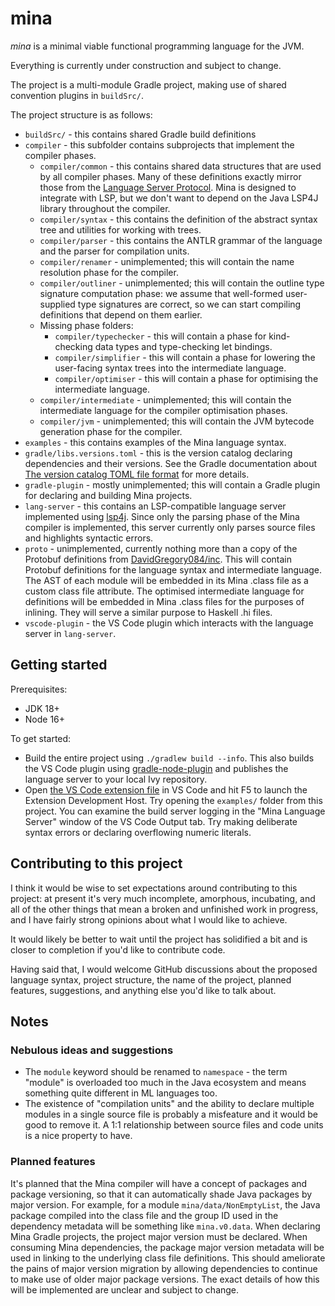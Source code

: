 # mina

*mina* is a minimal viable functional programming language for the JVM.

Everything is currently under construction and subject to change.

The project is a multi-module Gradle project, making use of shared convention plugins in `buildSrc/`.

The project structure is as follows:

* `buildSrc/` - this contains shared Gradle build definitions
* `compiler` - this subfolder contains subprojects that implement the compiler phases.
    * `compiler/common` - this contains shared data structures that are used by all compiler phases. Many of these definitions exactly mirror those from the [Language Server Protocol](https://microsoft.github.io/language-server-protocol/). Mina is designed to integrate with LSP, but we don't want to depend on the Java LSP4J library throughout the compiler.
    * `compiler/syntax` - this contains the definition of the abstract syntax tree and utilities for working with trees.
    * `compiler/parser` - this contains the ANTLR grammar of the language and the parser for compilation units.
    * `compiler/renamer` - unimplemented; this will contain the name resolution phase for the compiler.
    * `compiler/outliner` - unimplemented; this will contain the outline type signature computation phase: we assume that well-formed user-supplied type signatures are correct, so we can start compiling definitions that depend on them earlier.
    * Missing phase folders:
        * `compiler/typechecker` - this will contain a phase for kind-checking data types and type-checking let bindings.
        * `compiler/simplifier` - this will contain a phase for lowering the user-facing syntax trees into the intermediate language.
        * `compiler/optimiser` - this will contain a phase for optimising the intermediate language.
    * `compiler/intermediate` - unimplemented; this will contain the intermediate language for the compiler optimisation phases.
    * `compiler/jvm` - unimplemented; this will contain the JVM bytecode generation phase for the compiler.
* `examples` - this contains examples of the Mina language syntax.
* `gradle/libs.versions.toml` - this is the version catalog declaring dependencies and their versions. See the Gradle documentation about [The version catalog TOML file format](https://docs.gradle.org/current/userguide/platforms.html#sub::toml-dependencies-format) for more details.
* `gradle-plugin` - mostly unimplemented; this will contain a Gradle plugin for declaring and building Mina projects.
* `lang-server` - this contains an LSP-compatible language server implemented using [lsp4j](https://github.com/eclipse/lsp4j). Since only the parsing phase of the Mina compiler is implemented, this server currently only parses source files and highlights syntactic errors.
* `proto` - unimplemented, currently nothing more than a copy of the Protobuf definitions from [DavidGregory084/inc](https://github.com/DavidGregory084/inc). This will contain Protobuf definitions for the language syntax and intermediate language. The AST of each module will be embedded in its Mina .class file as a custom class file attribute. The optimised intermediate language for definitions will be embedded in Mina .class files for the purposes of inlining. They will serve a similar purpose to Haskell .hi files.
* `vscode-plugin` - the VS Code plugin which interacts with the language server in `lang-server`.

## Getting started

Prerequisites:

* JDK 18+
* Node 16+

To get started:

* Build the entire project using `./gradlew build --info`. This also builds the VS Code plugin using [gradle-node-plugin](https://github.com/node-gradle/gradle-node-plugin) and publishes the language server to your local Ivy repository.
* Open [the VS Code extension file](./vscode-plugin/src/extension.ts) in VS Code and hit F5 to launch the Extension Development Host. Try opening the `examples/` folder from this project. You can examine the build server logging in the "Mina Language Server" window of the VS Code Output tab. Try making deliberate syntax errors or declaring overflowing numeric literals.

## Contributing to this project

I think it would be wise to set expectations around contributing to this project: at present it's very much incomplete, amorphous, incubating, and all of the other things that mean a broken and unfinished work in progress, and I have fairly strong opinions about what I would like to achieve.

It would likely be better to wait until the project has solidified a bit and is closer to completion if you'd like to contribute code.

Having said that, I would welcome GitHub discussions about the proposed language syntax, project structure, the name of the project, planned features, suggestions, and anything else you'd like to talk about.

## Notes

### Nebulous ideas and suggestions

* The `module` keyword should be renamed to `namespace` - the term "module" is overloaded too much in the Java ecosystem and means something quite different in ML languages too.
* The existence of "compilation units" and the ability to declare multiple modules in a single source file is probably a misfeature and it would be good to remove it. A 1:1 relationship between source files and code units is a nice property to have.

### Planned features

It's planned that the Mina compiler will have a concept of packages and package versioning, so that it can automatically shade Java packages by major version. For example, for a module `mina/data/NonEmptyList`, the Java package compiled into the class file and the group ID used in the dependency metadata will be something like `mina.v0.data`.
When declaring Mina Gradle projects, the project major version must be declared. When consuming Mina dependencies, the package major version metadata will be used in linking to the underlying class file definitions.
This should ameliorate the pains of major version migration by allowing dependencies to continue to make use of older major package versions.
The exact details of how this will be implemented are unclear and subject to change.

